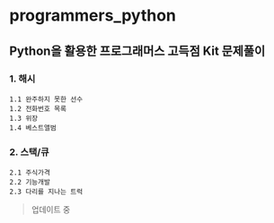 # programmers_python
## Python을 활용한 프로그래머스 고득점 Kit 문제풀이

### 1. 해시
```
1.1 완주하지 못한 선수
1.2 전화번호 목록
1.3 위장
1.4 베스트앨범
```

### 2. 스택/큐
```
2.1 주식가격
2.2 기능개발
2.3 다리를 지나는 트럭
```

> 업데이트 중
